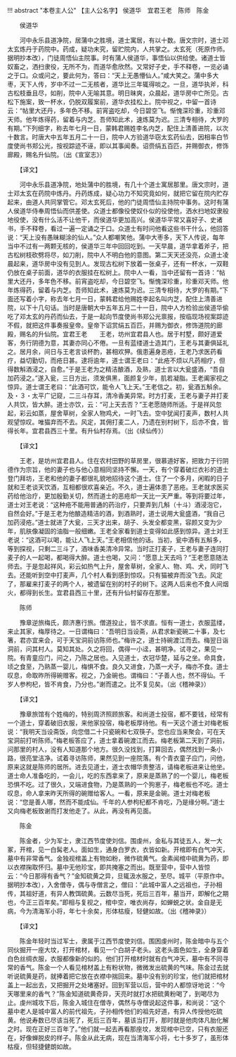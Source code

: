 !!! abstract "本卷主人公"
    【主人公名字】
侯道华　宜君王老　陈师　陈金

 
　　侯道华　　

 
　　河中永乐县道净院，居蒲中之胜境，道士寓居，有以十数。唐文宗时，道士邓太玄炼丹于药院中。药成，疑功未究，留贮院内，人共掌之。太玄死（死原作师。据明抄本改），门徒周悟仙主院事。时有蒲人侯道华，事悟仙以供给使。诸道士皆奴畜之，洒扫隶役，无所不为，而道华愈欣然。又常好子史，手不释卷，一览必诵之于口。众或问之，要此何为，答曰：“天上无愚懵仙人。”咸大笑之。蒲中多大枣，天下人传，岁中不过一二无核者，道华比三年辄得啖之。一旦，道华执斧，科古松枝垂且尽，如削，院中人无喻其意。明日昧爽，众晨起，道华房中亡所见。古松下施案，致一杯水，仍脱双履案前，道华衣挂松上。院中视之，中留一首诗云：“帖里大还丹，多年色不移。前宵盗吃却，今日碧空飞。惭愧深珍重，珍重邓天师。他年炼得药，留着与内芝。吾师知此术，速炼莫为迟。三清专相待，大罗的有期。”下列细字，称去年七月一日，蒙韩君赐姓李名内芝，配住上清善进院，以次十数言。时唐大中五年五月二十一日，院中人方验道华窃太玄药仙去，因相率白节度使尚书郑公光，按视踪迹不诬，即以其事闻奏。诏赍绢五百匹，并赐御衣，修饰廊殿，赐名升仙院。（出《宣室志》）

 
　　【译文】

 
　　河中永乐县道净院，地处蒲中的胜境，有几十个道士寓居那里。唐文宗时，道士邓太玄在药院中炼丹。丹药炼成，疑心功力不知究竟如何，就把它留在院内贮存起来，由道人共同掌管它。邓太玄死后，他的门徒周悟仙主持院中事务。这时有蒲人侯道华侍奉周悟仙而供差使。众道士都像役使奴仆似的役使他，洒水扫地奴隶般地役使，没有什么活不让他干，而侯道华更加高兴。侯道华平常又喜好子、史诸书，手不释卷，看过一遍一定诵之于口。众道士有时问他看这些书干什么，他回答说：“天上没有愚昧糊涂的仙人。”众人都嘲笑他。蒲中大枣多，天下人传说，每年当中不过有一两颗无核的，侯道华三年中回回吃到。一天早晨，道华拿着斧子，把古松树枝砍劈将尽，如刀削，院中人不明白他的意图。第二天天还没亮，众道士凌晨起来，道华房中没有见到人。发现古松树下放着一张桌子，还有一杯水，一双鞋仍放在桌子前面，道华的衣服挂在松树上。院中人一看，当中还留有一首诗：“帖里大还丹，多年色不移。前宵盗吃却，今日碧空飞。惭愧深珍重，珍重邓天师。他年炼得药，留着与内芝。吾师知此术，速炼莫为迟。三清专相待，大罗的有期。”下面还写着小字，称去年七月一日，蒙韩君给他赐姓李起名叫内芝，配住上清善进院，以下十几句话。当时是唐朝大中五年五月二十一日，院中人方检验出侯道华偷吃了邓太玄的丹药而仙去，于是一起向节度使尚书郑公光禀报，按临现场视案踪迹不假，就把这件事奏报皇帝。皇帝下诏赏绢五百匹，并赐为御衣，修饰道院的廊殿，赐名的升仙院。宜君王老　　王老，坊州宜君县人也。居于村墅，颇好道爱客，务行阴德为意，其妻亦同心不倦。一旦有蓝缕道士造其门，王老与其妻俱延礼之。居月余，间日与王老言谈杯酌，甚相欢狎。俄患遍身恶疮，王老乃求医药看疗，益切勤切，而疮日甚。逮将逾年，道士谓王老曰：“此疮不烦以凡药相疗，但得数斛酒浸之，自愈。”于是王老为之精洁酿酒，及熟，道士言以大瓮盛酒，“吾自加药浸之。”遂入瓮，三日方出，须发俱黑，面颜复少年，肌若凝脂。王老阖家视之惊异。道士谓王老曰：“此酒可饮，能令人飞上天。”王老信之。初，瓮酒五斛余。及・３・太平广记窥，二三斗存耳，清冷香美异常。时方打麦，王老与妻子并打麦人共饮，皆大醉。道士亦饮，云：“可上天去否？”王老愿随师所适。于是祥风忽起，彩云如蒸，屋舍草树，全家人物鸡犬，一时飞去。空中犹闻打麦声，数村人共观望惊叹。唯猫弃而不去。风定，其佣打麦二人，乃遗在别村树下，后亦不食，皆得长年。宜君县西三十里。有升仙村存焉。（出《续仙传》）

 
　　【译文】

 
　　王老，是坊州宜君县人。住在农村田野的草房里，很慕道好客，把致力于行阴德作为宗旨，他的妻子也与他心意相同坚持不懈。一天，有个穿着破烂衣衫的道士登门拜坊，王老和他的妻子都很礼貌地招待这个道士。住了一个多月，闲暇的日子就和王老谈天饮酒，互相都很欢喜亲近。不久，道士遍体患了恶疮。王老就求医买药给他治疗，更加殷勤关切，然而道士的恶疮却一天比一天严重。等到将要过年，道士对王老说：“这种疮不能用普通的药治疗，只要弄到几斛（十斗）酒浸泡它，自然会好。”于是王老为他酿造精洁的酒，到酒熟时，道士说用大瓮盛酒，“我自己加药浸疮。”道士就进了大瓮，三天才出来，胡子、头发全都变黑，容颜又变为少年，肌肤像凝固的油脂一般细嫩。王老全家看到道士变得如此感到惊异。道士对王老说：“这酒可以喝，能让人飞上天。”王老相信他的话。当初，瓮中酒有五斛多，等到探视，只剩二三斗了，酒味香美清冷异常。当时正打麦子，王老与妻子连同打麦子的人一起喝，都喝得大醉。道士也喝，又问：“愿意上天去吗？”王老愿意随法师去。于是忽起祥风，彩云如热气上升，屋舍草树，全家人、物、鸡、犬，同时飞去。还能听到空中打麦声，几个村人看到感到惊叹。只有猫被弃而没飞去。风定了，那雇来打麦子的两个人，被遗留在别的村子的树下。这两人后来也不食人间烟火，都得到长生。宜君县西三十里，还有升仙村留存在那里。

 
　　陈师　　

 
　　豫章逆旅梅氏，颇济惠行旅。僧道投止，皆不求直。恒有一道士，衣服蓝缕，来止其家，梅厚待之。一日谓梅曰：“吾明日当设斋，从君求新瓷碗二十事，及七箸，君亦宜来会，可于天宝洞前访陈师也。”梅许之，道士持碗渡江而去。梅翌日诣洞前，问其村人。莫知其处。久之将回，偶得一小迳，甚明净。试寻之，果见一院。有青童应门，问之，乃陈之居也。入见道士，衣冠华楚，延与之坐。命具食，顷之食至，乃熟蒸一婴儿，梅惧不食。良久又进食，乃蒸一犬子，梅亦不食。道士叹息，命取昨所得碗赠客。视之，乃金碗也。谓梅曰：“子善人也，然不得仙。千岁人参枸杞，皆不肯食，乃分也。”谢而遣之。比不复见矣。（出《稽神录》）

 
　　【译文】

 
　　豫章旅馆有个姓梅的，特别周济照顾旅客。和尚道士投宿，都不要钱，经常有一个道士，穿着破旧衣服，来他家投宿，梅老板厚待他。有一天这个道士对梅老板说：“我明天当设斋饭，向您借二十只瓷碗和七双筷子。您也应当来聚会，可在天宝洞前打听陈师。”梅老板答应了，道士拿着碗渡江而去。梅老板第二天到了洞前，问那里的村人，没有人知道那个地方。很久没找到，打算回去，偶然找到一条小路，很亮堂洁净。试着寻访陈师，果然见到一座院落。有个青衣童子应门，问他，原来这就是陈师的居所。进去见道士，道士衣帽华贵整洁，请梅老板进来让他坐。道士命人准备吃的，一会儿，吃的东西拿来了，原来是蒸熟了的一个婴儿，梅老板恐惧不吃。过了很久，又端进食物，乃是蒸熟的一个狗崽子，梅老板也不吃。道士叹息，命人拿来昨天所得的碗赠给客人。一看，原来是金碗。道士对梅老板说：“您是善人哪，然而不能成仙。千年的人参枸杞都不肯吃，乃是缘分啊。”道士又向梅老板致谢而打发他走了。从此，再没有再见面。

 
　　陈金　　

 
　　陈金者，少为军士，隶江西节度使刘信。围虔州，金私与其徒五人，发一大冢，开棺，见一白髯老人。面如生，通身白罗衣，衣皆如新。开棺即有白气冲天，墓中有非常香气。金独视棺盖上有物如粉，微作硫黄气。金素闻棺中硫黄为药，即以衣襟掬取怀归。墓中无他珍宝，即共掩塞之而出。既至营中，营中人皆惊云：“今日那得有香气？”金知硫黄之异，旦辄汲水服之，至尽。城平（平原作中。据明抄本改），入舍僧寺，偶与寺僧言之，僧曰：“此城中富人之远祖也，子孙相传，其祖好道，有异人教饵硫黄。云数尽当死，死后三百年，墓当开，即解化之期也，今正三百年矣。”即相与复视之，棺中空，唯衣尚存，如蝉蜕之状。金自是无病，今为清海军小将，年七十余矣，形体枯瘦，轻健如故。（出《稽神录》）

 
　　【译文】

 
　　陈金年轻时当过军士，隶属于江西节度使刘信。围困虔州时，陈金暗中与五个同伙掘开一座大坟，打开棺材，看见一个白胡子老头。这老头面色如生，全身穿着白色丝绸衣服，衣服都像新的似的。他们打开棺材时就有白气冲天，墓中有不同寻常的香气。陈金一个人看见棺材盖上有粉状物，微微发出硫黄的气味。陈金过去就听说硫黄是药，就捧着把它放在衣襟中揣回来。墓中没有别的珍宝，他们就把棺材盖上一起出去，又把掘开之处堵塞好。回到军营以后，营中的人都惊讶地说：“今天哪里来的香气？”陈金知道硫黄奇异，天亮时就打水把硫黄粉喝了，到喝尽为止。虔州城攻下后，陈金入城住在僧寺，偶然与寺僧说起这件事，和尚说：“这个墓中老人是城中富人的前代祖先，子孙相传他们的祖先好道，有异人传授他吃硫黄。他说寿数已尽该当死了，死后三百年，墓该当打开，那时就是他肉体凡胎化解之时。现在正好三百年了。”他们就一起去再看那座坟，发现棺中已空，只有衣服还在，好像蝉脱皮的样子。陈金从此无病，现在当清海军小将，七十多岁了，虽形体枯瘦，但轻捷健朗如故。